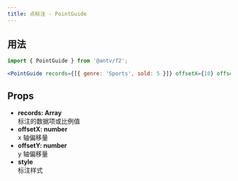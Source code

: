 ```yaml
---
title: 点标注 - PointGuide
---
```


## 用法

```jsx
import { PointGuide } from '@antv/f2';

<PointGuide records={[{ genre: 'Sports', sold: 5 }]} offsetX={10} offsetY={-10} style={{ fill: '#f00' }} />
```

## Props

- **records: Array**  
  标注的数据项或比例值
- **offsetX: number**  
  x 轴偏移量
- **offsetY: number**  
  y 轴偏移量
- **style**  
  标注样式